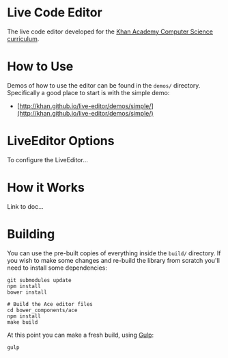 Live Code Editor
================

The live code editor developed for the [Khan Academy Computer Science curriculum](https://www.khanacademy.org/cs/).

How to Use
==========

Demos of how to use the editor can be found in the `demos/` directory. Specifically a good place to start is with the simple demo:

* [http://khan.github.io/live-editor/demos/simple/](http://khan.github.io/live-editor/demos/simple/)


LiveEditor Options
==================

To configure the LiveEditor...

How it Works
============

Link to doc...

Building
========

You can use the pre-built copies of everything inside the `build/` directory. If you wish to make some changes and re-build the library from scratch you'll need to install some dependencies:

    git submodules update
    npm install
    bower install
    
    # Build the Ace editor files
    cd bower_components/ace
    npm install
    make build

At this point you can make a fresh build, using [Gulp](http://gulpjs.com/):

    gulp